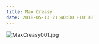 ```yaml
---
title: Max Creasy
date: 2018-05-13 21:40:00 +10:00
---
```


![MaxCreasy001.jpg](/uploads/MaxCreasy001.jpg)